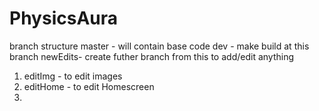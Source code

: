 # PhysicsAura
branch structure
master - will contain base code
dev - make build at this branch
newEdits- create futher branch from this to add/edit anything
1. editImg - to edit images
2. editHome - to edit Homescreen
3. 
